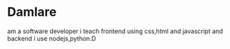 # Damlare
am a software developer i teach frontend using css,html and javascript and backend i use nodejs,python.D
